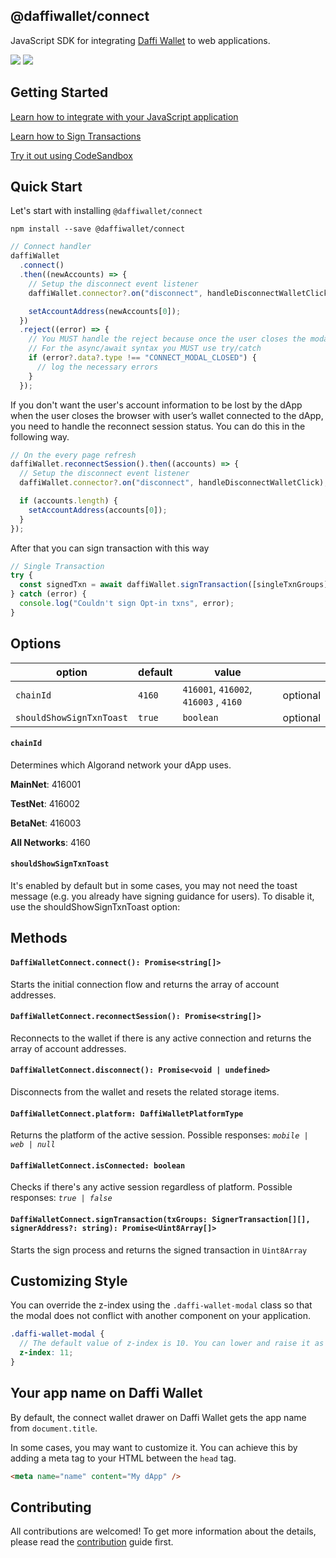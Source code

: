 ## @daffiwallet/connect

JavaScript SDK for integrating [Daffi Wallet](https://web.daffiwallet.app/) to web applications.

[![](https://img.shields.io/npm/v/@daffiwallet/connect?style=flat-square)](https://www.npmjs.com/package/@daffiwallet/connect) [![](https://img.shields.io/bundlephobia/min/@daffiwallet/connect?style=flat-square)](https://www.npmjs.com/package/@daffiwallet/connect)

## Getting Started

[Learn how to integrate with your JavaScript application](#guide)

[Learn how to Sign Transactions](#sign-transaction)

[Try it out using CodeSandbox](#example-applications)

## Quick Start

Let's start with installing `@daffiwallet/connect`

```
npm install --save @daffiwallet/connect
```

```jsx
// Connect handler
daffiWallet
  .connect()
  .then((newAccounts) => {
    // Setup the disconnect event listener
    daffiWallet.connector?.on("disconnect", handleDisconnectWalletClick);

    setAccountAddress(newAccounts[0]);
  })
  .reject((error) => {
    // You MUST handle the reject because once the user closes the modal, daffiWallet.connect() promise will be rejected.
    // For the async/await syntax you MUST use try/catch
    if (error?.data?.type !== "CONNECT_MODAL_CLOSED") {
      // log the necessary errors
    }
  });
```

If you don't want the user's account information to be lost by the dApp when the user closes the browser with user’s wallet connected to the dApp, you need to handle the reconnect session status. You can do this in the following way.

```jsx
// On the every page refresh
daffiWallet.reconnectSession().then((accounts) => {
  // Setup the disconnect event listener
  daffiWallet.connector?.on("disconnect", handleDisconnectWalletClick);

  if (accounts.length) {
    setAccountAddress(accounts[0]);
  }
});
```

After that you can sign transaction with this way

```jsx
// Single Transaction
try {
  const signedTxn = await daffiWallet.signTransaction([singleTxnGroups]);
} catch (error) {
  console.log("Couldn't sign Opt-in txns", error);
}
```

## Options

| option                   | default | value                                 |          |
| ------------------------ | ------- | ------------------------------------- | -------- |
| `chainId`                | `4160`  | `416001`, `416002`, `416003` , `4160` | optional |
| `shouldShowSignTxnToast` | `true`  | `boolean`                             | optional |

#### **`chainId`**

Determines which Algorand network your dApp uses.

**MainNet**: 416001

**TestNet**: 416002

**BetaNet**: 416003

**All Networks**: 4160

#### **`shouldShowSignTxnToast`**

It's enabled by default but in some cases, you may not need the toast message (e.g. you already have signing guidance for users). To disable it, use the shouldShowSignTxnToast option:

## Methods

#### `DaffiWalletConnect.connect(): Promise<string[]>`

Starts the initial connection flow and returns the array of account addresses.

#### `DaffiWalletConnect.reconnectSession(): Promise<string[]>`

Reconnects to the wallet if there is any active connection and returns the array of account addresses.

#### `DaffiWalletConnect.disconnect(): Promise<void | undefined>`

Disconnects from the wallet and resets the related storage items.

#### `DaffiWalletConnect.platform: DaffiWalletPlatformType`

Returns the platform of the active session. Possible responses: _`mobile | web | null`_

#### `DaffiWalletConnect.isConnected: boolean`

Checks if there's any active session regardless of platform. Possible responses: _`true | false`_

#### `DaffiWalletConnect.signTransaction(txGroups: SignerTransaction[][], signerAddress?: string): Promise<Uint8Array[]>`

Starts the sign process and returns the signed transaction in `Uint8Array`

## Customizing Style

You can override the z-index using the `.daffi-wallet-modal` class so that the modal does not conflict with another component on your application.

```scss
.daffi-wallet-modal {
  // The default value of z-index is 10. You can lower and raise it as much as you want.
  z-index: 11;
}
```

## Your app name on Daffi Wallet

By default, the connect wallet drawer on Daffi Wallet gets the app name from `document.title`.

In some cases, you may want to customize it. You can achieve this by adding a meta tag to your HTML between the `head` tag.

```html
<meta name="name" content="My dApp" />
```

## Contributing

All contributions are welcomed! To get more information about the details, please read the [contribution](./CONTRIBUTING.md) guide first.
